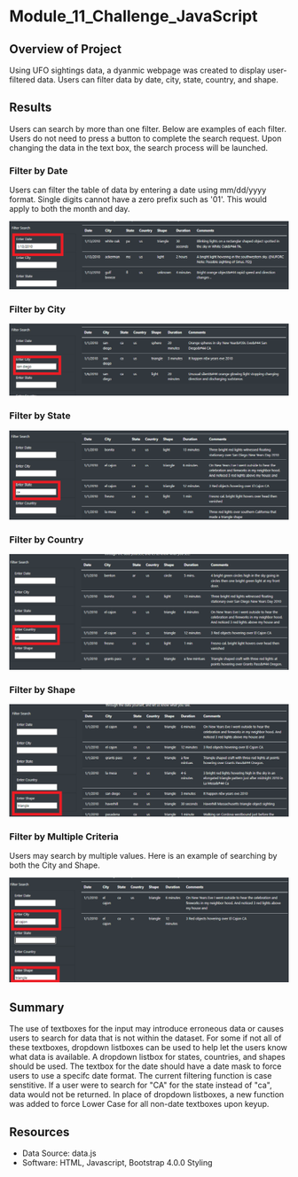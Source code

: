 # Module_11_Challenge_JavaScript
## Overview of Project
Using UFO sightings data, a dyanmic webpage was created to display user-filtered data. Users can filter data by date, city, state, country, and shape.

## Results
Users can search by more than one filter. Below are examples of each filter. Users do not need to press a button to complete the search request. Upon changing the data in the text box, the search process will be launched.

### Filter by Date
Users can filter the table of data by entering a date using mm/dd/yyyy format. Single digits cannot have a zero prefix such as '01'. This would apply to both the month and day.

![Example of Search by Date](static/images/datetime_search.png)

### Filter by City

![Example of Search by City](static/images/city_search.png)

### Filter by State

![Example of Search by State](static/images/state_search.png)

### Filter by Country

![Example of Search by Country](static/images/country_search.png)

### Filter by Shape

![Example of Search by Shape](static/images/shape_search.png)

### Filter by Multiple Criteria
Users may search by multiple values. Here is an example of searching by both the City and Shape.

![Example of Search by Multiple Cirteria](static/images/multiple_search.png)

## Summary
The use of textboxes for the input may introduce erroneous data or causes users to search for data that is not within the dataset. For some if not all of these textboxes, dropdown listboxes can be used to help let the users know what data is available. A dropdown listbox for states, countries, and shapes should be used. The textbox for the date should have a date mask to force users to use a specifc date format. The current filtering function is case senstitive. If a user were to search for "CA" for the state instead of "ca", data would not be returned. In place of dropdown listboxes, a new function was added to force Lower Case for all non-date textboxes upon keyup. 

## Resources
- Data Source: data.js
- Software: HTML, Javascript, Bootstrap 4.0.0 Styling
